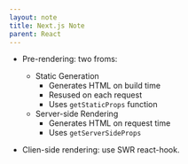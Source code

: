 ```yaml
---
layout: note
title: Next.js Note
parent: React
---
```


- Pre-rendering: two froms:

  - Static Generation
    - Generates HTML on build time
    - Resused on each request
    - Uses `getStaticProps` function
  - Server-side Rendering
    - Generates HTML on request time
    - Uses `getServerSideProps`

- Clien-side rendering: use SWR react-hook.
